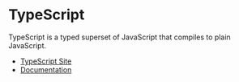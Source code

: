 # TypeScript

TypeScript is a typed superset of JavaScript that compiles to plain JavaScript.

* [TypeScript Site](https://www.typescriptlang.org)
* [Documentation](https://www.typescriptlang.org/docs/home.html)